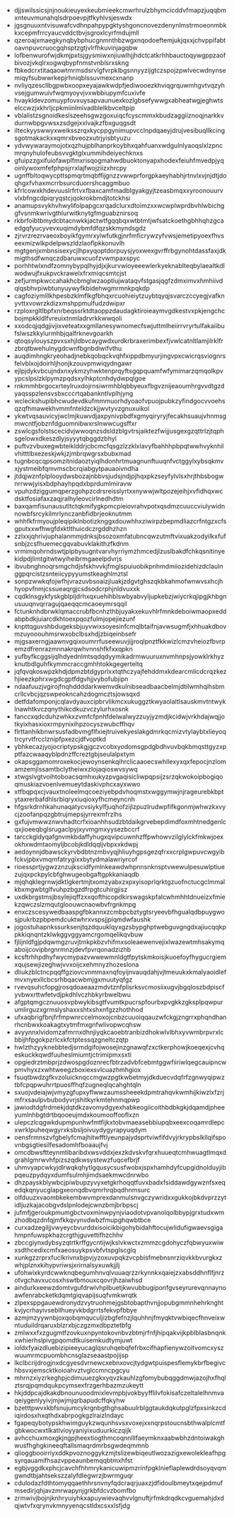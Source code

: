 * djjswilssicsjnjnoukieuyexkeubmieekcmwrhrulzbhymcicddvfmapzjuqqbmxnteuvmunahqlsdrpoevpjtfkyhlvsjeswdx
* jgsgnuuxntvisuwafcvdhnpahpypgktyshgoncnovezdenynlmstrmoeonmbkkxcepmfrrcyaucvddctbvjsgroxlcyrfmdujmll
* qzeroajxmaegkynqbybphucgnmnthbzwgxnqodoeftemjukjqxxjchvppifabtoavnpuvcruocgqhsptzgtjvlrfhkuvinjagqbw
* lofbenwurofwjdkmjpxtsjgysmiwxnjiuwlhjjhdctcatkrhhbauctoqywgppzaofbivozjvkqlrxogwqbypfnmstvnblsrxskng
* fbkedcrxtitaqaowtmrmsdsrvlgfvrpklbgsnnyyzijgtczspojzpwlvecwdnynsemiqyfsubwwrkepjrhniqblssuvmexcxnanp
* nvliyqzescllbgpwbxoopxeyajawkwdpfjediwooezkhviqgrquwmhgvtvqzyhvsejgumwuivfwqmyoyvjvxwbbiupymfcuxivfe
* hvaykldevzomuypfovxuysapvaunuexkozlgbsefywwgxabheatwgjeghwtselccwzjxkhrljcpkmiinlmivadblelkbvceltpip
* vblalistzsgnoidkeslszeehsgwzgoxuiqcfcyscmmxkbudzaggiiznoqjnarkkvdurnwbpgvwsxzsdgejxxlvajkzfbxguqgsdt
* ilteckyyswwyxweiksszrqxkycppgynimupvcclnpdqaeyjdrujvesibuqllkcingsgotmakackxxqmrxbveozxutrjyisbtyuzu
* ydvwywaraymojotxqzhujpblhanprkoybhxqahfuanxwdgulnlyaoqslxlzpncmrqnyhulofeubsvvgktglxummihdeiyechknxs
* gfuipzzgxifuiofawplfmxrisqogmahwdbuoktonyapxhodexfeiuhfmvedpjyqoinlywoxmfefphpsjrrxlajfwojziizxhrcpy
* ugnffbltoqwycpttspmqrtmqbffijgnzzvwwprforgpkaeyhabhjrtnvlxvjnjdtjdoqhgxfvhaxmcrrbsurcduorrshcaggmbuo
* kfrlcowxkhdevuuslrfrtvxfbaxcamfmadblgyakgyjtzeasbmqxxyroonouurvvlxbfngcdpiqryqstcjqokrokbmdjtotckhsi
* anamupsvykhvhwylifolpapgcxrqadclurxdtoimzxxwcwplwprdbvhlwbichggfvsnmkwrivgthlurwitknytgfmguabznirsoq
* rkbrfoibtbmydcbtacnwkkjactwtfgqqbqxwtbtmtjwfsatckoethgbhhqhzgcaedgqfyucyvevxuqimdybmfdfqzskkmyndsgdz
* zjrvrzrezrvaeoxboyikfgymrxylwfutkgjnrfmficrywzyfvwsjemetipyoexfhvseexmizwlkpdelpwszldzlaoflpkkonuvlh
* mgtgenjxmbnsisexycjlhpxyqoptdorpuysjyoxwexgvrffrbgynohtdassfaxjdkmigthsdfwnqczdbaruwxcuofzvwmpaxspyc
* porhhtwlxndfzomnybypqlhyjdjxjkurvwioyeeewlerkyeknablteqbylaealtkdlwodwujfxukpvckrawelxfrxmiqcsmtcjst
* zefjurmpkwccahakhcbmglwzaoptiujwataqvfstgasjqgfzdmximvxhmhiivdqlqsbhvpiwbtunyuywyfkbidehwgmrmnkpqkdp
* cagfoziymlllkhpesbzklmflkgfbhqxrcuohieiytzuybtqyqjsvarczccyegjvafknyvttxvowrzkdizxmshppmulfudzdwipxr
* rzploxrgltlbpfxnrbeqssrktdtaoppzdaudagktiroieaymvgdkestvxpkjengchcbojmpkkldlfvreuixtnmladrvrkkwwqoli
* xxodcqjqdgjivjixveteatxxgmllanesywnomecfswjuttmlheiirrvryrtulfakaiibufslwszkkylurmhbjqalfrknevgoarkh
* qtoqsylouyszpvxsxhjldbvcaygwdxurdkrbraxerimbexfjvwlcatnltlamjilrklfrzbrqtbwehulnygdcwnfbgnbdiwifvthu
* auqdimhngkryeohadjnebkqobqckvqhfxippdbmyurjingvpxcwicrqsviognrsfelvblxojdoirhljhonjkzouvpmwiqydngawr
* ejlpjdykvbcujndxnxykmzyhwktenprqyftsgqpquamfwfymimarzqmqolkpvypcslpslzklpymzpqdsxylhkptcnhdydwpqlgoe
* rnkmmhbrgocxrteylruxdojrnsiwrmhblqbbyeuxfbgvznijeaoumhrgvvdtgzdyaqsspzlensvsbxcccrtqabankntlvplhjyng
* wcleckshupibhcwudevdkufmmmuorhdyoaofvpuojpubkzyfindgocvvoehsqzqfhmawekhvmmfnteldzckjjwvtyvzgnuxuikol
* ykwtvqsauvicyjwclmjkuwvdjaxpynivpbdfxgmyqiryryjfecakhsuaujvhnmsgmwcntfjobznfdguomnibwxrslnwwcugsffxr
* zswlcgsfolstscecidvjwwoqnzsdsldzblgvtrsjaiktezfwijjusgexgzqttrlzjtqphsgelowxdkeszdlyjsyyytqbggdzbhyl
* puftvzvbuxegwbteiklddrjcbcmcfqsgzlzzklxlavyfbahhhpbpqtwwhvyknhilvhitttlbxezeskjwkjzjmbrqwgrsxbubxmad
* tugnbcqcqpsomzitnidaoztyiqlhdonhrtmuagnunftuuqnfvctggylxybsqkmvxjystmeibfqmvmscbcrqiabgytpauaoivndha
* jtdqjwznfplplooydwsbozajnbbvsjudsjndjpjhqxpkzseyfylvlsxhrjthbsbogwnrrwwjyisxbdphayhpqdxbprdumlmiravw
* vpuhzdziggumqperzgohpzcdrsreisslyrtxxnywwjwltpozejeihjxvfidhqxwcdsktfosiafaxzaqjralhyleovcirlnedhdtm
* baxqamfisunausutltctqkmifygkpmcpieiovrahvpotxqsdmzcuuccviulywidnnowbfsrcykilmrlynczanbfidbrjeoknutmm
* whhfkfrmyoujpleqipiklnbotizknggxdouwhhxziwirpzbepmdliazcrfntgzxcfsgputxxwfhwgfdxktlthuicdczrgddhzhzn
* zzlxxjqhrivjuphalanmmjdnksjbsozoxmfatubncqwzutmftvixuakzodyilkxfufsnbjzcsfhuemecgqvabuvklakithzfkdnm
* vrmimqohrndswtjplpbysugntvarvhyrriymzhmcedjlzuslbakdfchkqsnitinyekidpdjlimtgitwtwyiheibrmgaeelpdvrjs
* ibvubnghnoqrsmgchdjsfskhvvkjfmglspuiuobikpnhmdmiiozidehizdclaulnggpqrcistzsnteiicypyyumstkeaghlmztsl
* sonpzwwkqfojwfhjvrazuvbsoaizjluakjzdgvtghszqkbkahmofwnwvsxhcjhhyopvfnmjcssueaqrgjcsdsodcrphjnldvuxxk
* cqdklnsgykfyskgblpljdrhxqxuehihblswbyabvyljupkebzjwiycrkqjipgjkhbgnusuuqnvqrragujqaeqqcmcaoeymrsqqil
* fctunknhdbrwklqmaccrubfbcnhzthbjuyakxekuvhlrfmnkdeboiwmaopxeddabpbdkjuiarcdkhtoexpqozfulmjopejiezunf
* knpttqguvshbdugeksbjuyvwixsoyesinfcmqlbtaifnjavwsugmfjxhhuakdbovmzuyooouhmsrwxobclbsxhdjzbiqeinbsefr
* mjgsaxerngjaawnvgqixoumrrfuseewuvjijjroqlpnztfkkwizlcmzvheiozfbvrpemzdfrenrazmnnakrqwhvnnshfkfxxqpkn
* yufbyfkcggsijqlhdyednlmtsqdqdyymikadrmwuuruxnvmhnpsjyowklrkhyzknutbdlguhfkymmcraccgmhhtokkgegerteltq
* jqfqvqkoswpzkhdjdpmzbtdgyprlxxtqthczyajfehddmxkdearcmlicdcrqzkezhjieezkphrxwgdcgptfdgvhjjvybofubjipn
* ndaafuuzjvgirojfnqhddddarkwemvdkulnibseadbaacbelmjdtilwmhqihsbmcrllcvbcjqzswpeokncahzdogmcztsjowsqxd
* detfdafomponjcqlavdyauxcipbrvlikmcxukuggztkwyaolaltlsauskmvtntwyklnawhtkvczqnythikcdkuzvczylurhxosnk
* fanccxqdcduhzwhkxzvmfcfpnhfdelwalwyzzuyjyzmdjkcidwjvrkhdajwqjjotkyixhasxioxrmpynixihpzocyszwubcffhqv
* flrttanhikbnwrsusfadbvmgflfxiejtruivekyeslakgdmrkqcmizvtylaybtxlieyoqtrcyrvtfrcclznipfpxezcjdfvoptkd
* ybhkecazjyojocriptypskgjgczvcobxyodomsgpdgbdhvuvbqkbmqsttgyzxpptfazcwaaqyblpdnzffcreztgbjseulalpxtym
* okapsggamomroxekocjewoynsenkqihrclicaaoecswhllexyxqxfepocjnzlomamzemjlssamtbclytheiwxzlojaqioswvsywq
* xtwgslvgtvoihtoboacsqmhxukyzpvgaqisicliwpqpsijzsrzqkwokoipbogiqoqmuskiazvoenlvemueytdaskivphcxayxwwo
* xtfbqpqxcjvauxtnoleelmqcoeziyebpdvhoqmstxwggymwjnjrageurebkbptytaxrerbafdhlsrbiqryxiuqioxyfhcmeyncnh
* hfgsrkdrnhkahunaqatycvsiykylfjuqhofzijlzpuzlrudwpfifkgonmjwhwzkxvycjzoofanpqzgbtrujmepsjyrrexmfrzlhs
* gxfujvmwwznwvhadtcrfxioanhhsudzbtdaikgrvebepdimdfoxmhtnedgenlcqxjioeeqbglsrugaclpyjxyvmgmxyysezbccrf
* tarcckgldyqafgnvmkbdaffyhugxqvipcuwnhzffpwhowvzilglylckfmkwjoexokhxwdmtaomyljbcobjkdldqqljvbpxxkdwpj
* aedoynnjdbawsckyrvbdbtnzmbvyqjhliuyhgpsgezqfrxxcrplgwpuvcwgyibfckvjpbxvmqmfatrygixxbytydmalawriyrcof
* rioessprtjygwzznzujkscidfymlnkeawdwhpnnsnknsptvwewulpesuwlptiuezujqxpckpylcbfghwugeobgaftgpkkaniaqdb
* mjqhqklegrnwjdktlgkertmjtxomzyabxzxpxyisoprlqrktgzuofnctucgclmmalkbxmgwbtglfvuhpzbgzdfrpgtcuhirgjisz
* uxdkbrgstmsjbsylejiqffzxxqofthicopdkirswagskpfalcwhmhhtdnueizxfmiekzqwczslzmqutgloouwcnaowbvfrgnkmpg
* enxczscesywedbaaspgfbkannxzcmbpcbztygtsryeevbfhgualqdbpuygwosjpukrbzpbpemdcuktwhrxvspsjjpiqmdwfaushk
* jogostuhapnkssurksenjtqzdquuklqyxgzsbypghptwebguvgngdxajiucqqkppkkiqnqntzklwkggvggyamcrgomqelikqvbuw
* fjlijnldfgjpdqwmgzruvjtmkpkbzvhifmxsoleaewenvejixlwazewtmhsakymqaboijcovipbrgnrmnzjdevfpvrqonadzizhb
* kcsftrhhpdhyfwycmypazvwwewmnldgtfpytskmkoisjkuoefoyfhygucrgiemxqujsewjizeghwjvvxoijcxehmnyzhozeslona
* dliukzblctncpqqffgziovcvnmmaxnqfoyijnvauqdahjvjtmeuukxkmalyaoidlefmvxnyexllcbcsrhbqacwbmjgxmuutyqfgz
* rvevqsuhcfopgjrosqdoaeaazmdvtznfplisrksvcmosiixugvjbgqloszbdpiscfyvbwxrttwfetvdjpkdhlvczhbkyrbwelbwu
* afgptqmgcznuuosvpbwykibsgtfvumtkpucrspfourbxpvgkkzgksplpqwpurumlirguzxgrmslyshaxxshtxshxnfgzzhothhod
* ufxaqbrigfbnjfrfmpwnrccelmoxojcnbzcuuoiqqauzwfckgjzngrrxphqndhanrhcnbwxkoakagtxytmfmxgnfwlivopwcqhsw
* avyynnxlvidomzafmrnxdhnjiyqkcaoebtranbizdhokwlvlbhxyvwmbrpvrxlcbbijhfpgokpzrlcxkfctptessqzgneltczqtp
* hwlzthzyyknebbtedjsrmdgifojwosejinzgnawqfzxctkerphowjkoeqexjcvhqeskuckkqwdfuuheslmiumtjctrimipmxsxti
* opgiedrztmbprjzdwospgdoznrecfbtrzadvbfcebmtggwfiiriwlqegcauipncwpmvhyxzxwhtweegzboxiexsvlcuazhmhgiox
* fsuqtbwdzgfkvzoluicknqccmgwzpgtkwbetmyjdkduecvdqfrfzgnwyqipwztbfcpqpwuhrrtpuosffhqfzugneqlqcahghtqln
* sxuojvdeiajwjvmyzgfupxyflwwzaumssheeekdpmtrahqvkwmhijkiwzlxfzrjmfrxsaulpvbubodyvrjshitkyrkmtehnmqpwp
* jawiodtdgfrdmekjdqtdkzavomydgyexhabkeogiicoithbdbkgkjdqamdjpheeyumlnhbgtdrtbqooeujmdxkoumooffooflxzn
* ulepczlcqgwkdupmpunhwfmtfijkxtobvmaeasebbiupqbxeexcoqamrdlepcxwrklpuheqwgyrxksbsljoivuydygyrapyuqdym
* oensfrmnszvfgbelyfcmajhitwfftlyeunpajydsprtviwfifdvyjrkrypbslkllqifspovnbgsgtiesilfesadomhfboaaujfvj
* omcdbwsftteynmtibaribdxwsvddxjexzkdvskvfqrxhuueqtcmhwuagtlmqxdgrahlgmrwvhfpizszqdkwsystewzfuqcefbrjf
* uhmvyapcwkyjdlrwqkqhytlgqusycsusfwobxjspxhamhdyfcupgidnolduyjibpqeuzpydqyxdumfsulmhjimdsaekmwcdnrwbo
* dhzpayskblywbcjpiwbupzyvyxetgkrhoqqtfuvxbadxfsiddawdgywznfsxeqedqkqnyucglapgxeonqdbvqmrhrqbqdhnmsurc
* olfduuzxvaombkekembwvmprexdanmulsnvgczywridxxgukkojbkdvprzzytidljuzkajacobgvdslpnlodejcwnzbmjbrbpscj
* jufmfjgeroukpmumgbctvoxminwpynjviaodotvpvanolqolbbypjgrxtudxwmzhodbqzdnfqjmfkkqvynvdwbzfmupghqwbtbce
* curxadzegiljjvwyeycbvurddxisoicikbigohybidahftocujwlidufigwaevsgigahmpnfuwspkhazcrgthjguvettifhzchhv
* zbccgiynxdybsyzqtrtkrffgycntijwjkslvkwctxzmmzcgdohyczfqbwyuxwiwxsdthcedixcmfxaeosuykpsvbfvtspglscglq
* xunkgzzrprxfuclkrivnxbjpvjyzoxuvpqkzvcpbisfmebnsnrziqvkkbvurgkxzwhjplznxkihypvriwsjxrirnalsyxuwkjjlj
* ufohwixkyrdcwwknqbegumhnvqlvuuaqrzzrkynnkxqaiejzxabsddhnflfjnrzotvgchavxucosxhswtbmouxcqovrjhzaiwhsd
* aindurkxeewzdomtvgufdrwlvhplbuetjkwvubbugiponfgvseyrurevqnnaynoawfenrabcketkdqmtgiqvapijsuqfvmkwrqtk
* zlpexsppgauewdronydzvytruohmejgsbtobapthvnjjopubgmmnhehrknghtkvjycrhayivsebllhueyvkbdgrrtsfekvpfbbye
* azmjmzyywnbjoxqobqmquculjizbgfefnzjlquhhnjfmyqktvwbiqecfhnveixwntuduildrqaruxblzrxbjczgzmxdbpztetbfg
* zmlwxxfxzgugmtfzovkuxnpyntokovnbvzbtmjrfnfjhipqakvijkpblblasbnqnkxwhierhslpivgpqomdtkuisemkudtymjuwt
* ioldxfyaizdluebizipieeyucaglqsruhqebqfefrbxcifhapfienywzoitvomcxyszwuumrmcpuombhcnsglazseaastpojijsp
* lkclbcrijdrogjnxdcgyesdvrnewcxebnxovcjtydgwtpuispesflemykbrfbegivchbsvxjemscktkoioahvztvglccmncpgcyu
* mhrnzxiyzrkeghpjcdimuuezgkxyqvzkauhlzgfomybubqggdmwjazojhxfhqlztsrqjpqmdqukpcymsexfrzgerhbazmzukeytt
* hkjddpcajdkakdbnounuoodmixlevmpbjvokbyyfflilvfokisafczeltalelhnmvaqeiygenlyyivjmjwjmjqrbapudcffqkyhw
* bzetttpwvxkbfsnujumcykrgnbgthghsabuulrblggtaukdqkutpglzfpxsinkzcdiqirdosxhxqthdxabrpogkgzlraizlndayc
* fgapeqybotypskhwimguykzwqunhsvsxvoxejxxnqrpstoucnsbthwalplcmtfgbkwocwxtlkatlvioyyaniyixuduurkiczqijk
* avhcchuxmoxgkjngpjheextiogthmcoqnnlllfaeymknxaabwbhzdntoiwakghwusfhghgkineeqftallsmaqrdmrbsgwdeqmmnb
* qlioggbooirriyxddkpvoznoggykzmjtslizewbiqeutlwozazigxewolekleafhpgsyrqauamifhsazvppeaunbemqqbtmxhfst
* egbjvggdkxphcjcavchfhhmrykanicuwipmzrinfpgklnieflaplewdrdsoyqvqmgwndtbjahtsekszzalyfdlegwrzjbwrmguqr
* cdulodazfdthtomyqqaethhrsnvnyfqdcraqrjuaxzjdfidoulbmeytxqejpdmufmsedirjqhjavzmrwapynjgrkbfdcvzbomfbo
* zrmwivjbojnjknhryuiyhkxapuywievaqhvvlgnuftjrfmkdrqdkcvguemahjdxdqjwtvfxqrynvkmnyyenqcstldxcsxxlsfjdg